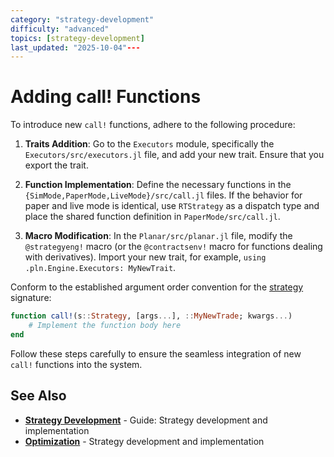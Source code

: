 ```yaml
---
category: "strategy-development"
difficulty: "advanced"
topics: [strategy-development]
last_updated: "2025-10-04"---
---
```


# Adding call! Functions

To introduce new `call!` functions, adhere to the following procedure:

1. **Traits Addition**: Go to the `Executors` module, specifically the `Executors/src/executors.jl` file, and add your new trait. Ensure that you export the trait.

2. **Function Implementation**: Define the necessary functions in the `{SimMode,PaperMode,LiveMode}/src/call.jl` files. If the behavior for paper and live mode is identical, use `RTStrategy` as a dispatch type and place the shared function definition in `PaperMode/src/call.jl`.

3. **Macro Modification**: In the `Planar/src/planar.jl` file, modify the `@strategyeng!` macro (or the `@contractsenv!` macro for functions dealing with derivatives). Import your new trait, for example, `using .pln.Engine.Executors: MyNewTrait`.

Conform to the established argument order convention for the [strategy](../guides/strategy-development.md) signature:

```julia
function call!(s::Strategy, [args...], ::MyNewTrade; kwargs...)
    # Implement the function body here
end
```

Follow these steps carefully to ensure the seamless integration of new `call!` functions into the system.

## See Also

- **[Strategy Development](../guides/strategy-development.md)** - Guide: Strategy development and implementation
- **[Optimization](../optimization.md)** - Strategy development and implementation
